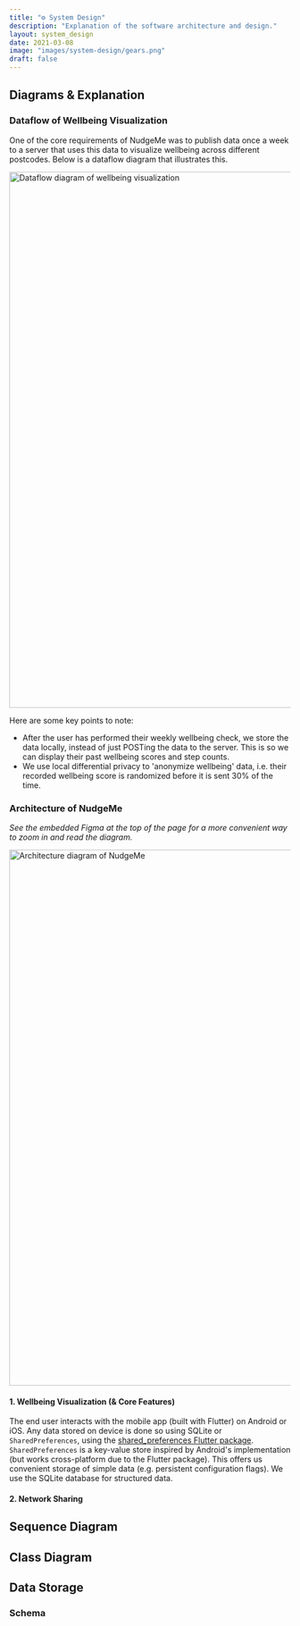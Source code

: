 ```yaml
---
title: "⚙️ System Design"
description: "Explanation of the software architecture and design."
layout: system_design
date: 2021-03-08
image: "images/system-design/gears.png"
draft: false
---
```


## Diagrams & Explanation

### Dataflow of Wellbeing Visualization

One of the core requirements of NudgeMe was to publish data once a week to a 
server that uses this data to visualize wellbeing across different postcodes.
Below is a dataflow diagram that illustrates this.

<img src="https://user-images.githubusercontent.com/46009390/110238902-0135cb00-7f3c-11eb-88c4-445397e5ea50.png" 
alt="Dataflow diagram of wellbeing visualization" 
width="960"/>

Here are some key points to note:
- After the user has performed their weekly wellbeing check, we store the data
locally, instead of just POSTing the data to the server. This is so we
can display their past wellbeing scores and step counts.
- We use local differential privacy to 'anonymize wellbeing' data, i.e. their
recorded wellbeing score is randomized before it is sent 30% of the time.

### Architecture of NudgeMe

_See the embedded Figma at the top of the page for a more convenient way to zoom 
in and read the diagram._

<img src="https://user-images.githubusercontent.com/46009390/110238878-dd728500-7f3b-11eb-9c0d-6eb785270703.png"
alt="Architecture diagram of NudgeMe" 
width="960"/>

#### 1. Wellbeing Visualization (& Core Features)

The end user interacts with the mobile app (built with Flutter) on
Android or iOS. Any data stored on device is done so using SQLite or
`SharedPreferences`, using the 
[shared_preferences Flutter package](https://pub.dev/packages/shared_preferences).
`SharedPreferences` is a key-value store inspired by Android's implementation
(but works cross-platform due to the Flutter package). This offers us convenient
storage of simple data (e.g. persistent configuration flags). We use the SQLite
database for structured data.

#### 2. Network Sharing

## Sequence Diagram

## Class Diagram

## Data Storage

### Schema

